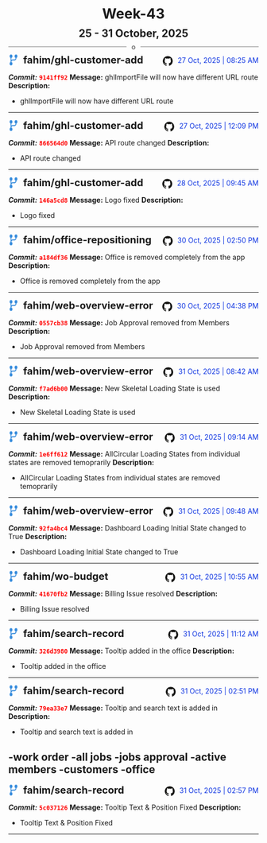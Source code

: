 <h1 style="text-align:center; margin-bottom:10px">Week-43</h1>
<h2 style="text-align:center; margin:0px">25 - 31 October, 2025</h2>
<div style="display: flex; align-items: center; justify-content: center;">
  <hr style="flex: 1; background-color: gray;" />
  <span style="padding: 0 10px;font-weight:bold; color:gray">o</span>
  <hr style="flex: 1; background-color: gray;" />
</div>

<div style="display: flex; justify-content: space-between; align-items:end;">
  <div style="display:flex">
      <img src="../assets/branch.svg" alt="GitHub Logo"  style="width:20px; margin:0 10px 0 0">
      <h3 style="margin: 0; padding:0; font-weight: bold; font-size:20px;">fahim/ghl-customer-add</h3>
  </div>
  <div style="display:flex">
  <img src="../assets/github.svg" alt="GitHub Logo" style="width:20px">
    <span style="color:rgb(16, 54, 226); text-align: right; margin:0 0 0 10px; padding:0px;">27 Oct, 2025 | 08:25 AM</span>
  </div>
</div>

**_Commit:_** <code style="color: red; font-weight: bold;">9141ff92</code>
**Message:** ghlImportFile will now have different URL route
**Description:**
- ghlImportFile will now have different URL route
---
<div style="display: flex; justify-content: space-between; align-items:end;">
  <div style="display:flex">
      <img src="../assets/branch.svg" alt="GitHub Logo"  style="width:20px; margin:0 10px 0 0">
      <h3 style="margin: 0; padding:0; font-weight: bold; font-size:20px;">fahim/ghl-customer-add</h3>
  </div>
  <div style="display:flex">
  <img src="../assets/github.svg" alt="GitHub Logo" style="width:20px">
    <span style="color:rgb(16, 54, 226); text-align: right; margin:0 0 0 10px; padding:0px;">27 Oct, 2025 | 12:09 PM</span>
  </div>
</div>

**_Commit:_** <code style="color: red; font-weight: bold;">866564d0</code>
**Message:** API route changed
**Description:**
- API route changed
---
<div style="display: flex; justify-content: space-between; align-items:end;">
  <div style="display:flex">
      <img src="../assets/branch.svg" alt="GitHub Logo"  style="width:20px; margin:0 10px 0 0">
      <h3 style="margin: 0; padding:0; font-weight: bold; font-size:20px;">fahim/ghl-customer-add</h3>
  </div>
  <div style="display:flex">
  <img src="../assets/github.svg" alt="GitHub Logo" style="width:20px">
    <span style="color:rgb(16, 54, 226); text-align: right; margin:0 0 0 10px; padding:0px;">28 Oct, 2025 | 09:45 AM</span>
  </div>
</div>

**_Commit:_** <code style="color: red; font-weight: bold;">146a5cd8</code>
**Message:** Logo fixed
**Description:**
- Logo fixed
---
<div style="display: flex; justify-content: space-between; align-items:end;">
  <div style="display:flex">
      <img src="../assets/branch.svg" alt="GitHub Logo"  style="width:20px; margin:0 10px 0 0">
      <h3 style="margin: 0; padding:0; font-weight: bold; font-size:20px;">fahim/office-repositioning</h3>
  </div>
  <div style="display:flex">
  <img src="../assets/github.svg" alt="GitHub Logo" style="width:20px">
    <span style="color:rgb(16, 54, 226); text-align: right; margin:0 0 0 10px; padding:0px;">30 Oct, 2025 | 02:50 PM</span>
  </div>
</div>

**_Commit:_** <code style="color: red; font-weight: bold;">a184df36</code>
**Message:** Office is removed completely from the app
**Description:**
- Office is removed completely from the app
---
<div style="display: flex; justify-content: space-between; align-items:end;">
  <div style="display:flex">
      <img src="../assets/branch.svg" alt="GitHub Logo"  style="width:20px; margin:0 10px 0 0">
      <h3 style="margin: 0; padding:0; font-weight: bold; font-size:20px;">fahim/web-overview-error</h3>
  </div>
  <div style="display:flex">
  <img src="../assets/github.svg" alt="GitHub Logo" style="width:20px">
    <span style="color:rgb(16, 54, 226); text-align: right; margin:0 0 0 10px; padding:0px;">30 Oct, 2025 | 04:38 PM</span>
  </div>
</div>

**_Commit:_** <code style="color: red; font-weight: bold;">0557cb38</code>
**Message:** Job Approval removed from Members
**Description:**
- Job Approval removed from Members
---
<div style="display: flex; justify-content: space-between; align-items:end;">
  <div style="display:flex">
      <img src="../assets/branch.svg" alt="GitHub Logo"  style="width:20px; margin:0 10px 0 0">
      <h3 style="margin: 0; padding:0; font-weight: bold; font-size:20px;">fahim/web-overview-error</h3>
  </div>
  <div style="display:flex">
  <img src="../assets/github.svg" alt="GitHub Logo" style="width:20px">
    <span style="color:rgb(16, 54, 226); text-align: right; margin:0 0 0 10px; padding:0px;">31 Oct, 2025 | 08:42 AM</span>
  </div>
</div>

**_Commit:_** <code style="color: red; font-weight: bold;">f7ad6b00</code>
**Message:** New Skeletal Loading State is used
**Description:**
- New Skeletal Loading State is used
---
<div style="display: flex; justify-content: space-between; align-items:end;">
  <div style="display:flex">
      <img src="../assets/branch.svg" alt="GitHub Logo"  style="width:20px; margin:0 10px 0 0">
      <h3 style="margin: 0; padding:0; font-weight: bold; font-size:20px;">fahim/web-overview-error</h3>
  </div>
  <div style="display:flex">
  <img src="../assets/github.svg" alt="GitHub Logo" style="width:20px">
    <span style="color:rgb(16, 54, 226); text-align: right; margin:0 0 0 10px; padding:0px;">31 Oct, 2025 | 09:14 AM</span>
  </div>
</div>

**_Commit:_** <code style="color: red; font-weight: bold;">1e6ff612</code>
**Message:** AllCircular  Loading States from individual states are removed temoprarily
**Description:**
- AllCircular  Loading States from individual states are removed temoprarily
---
<div style="display: flex; justify-content: space-between; align-items:end;">
  <div style="display:flex">
      <img src="../assets/branch.svg" alt="GitHub Logo"  style="width:20px; margin:0 10px 0 0">
      <h3 style="margin: 0; padding:0; font-weight: bold; font-size:20px;">fahim/web-overview-error</h3>
  </div>
  <div style="display:flex">
  <img src="../assets/github.svg" alt="GitHub Logo" style="width:20px">
    <span style="color:rgb(16, 54, 226); text-align: right; margin:0 0 0 10px; padding:0px;">31 Oct, 2025 | 09:48 AM</span>
  </div>
</div>

**_Commit:_** <code style="color: red; font-weight: bold;">92fa4bc4</code>
**Message:** Dashboard Loading Initial State changed to True
**Description:**
- Dashboard Loading Initial State changed to True
---
<div style="display: flex; justify-content: space-between; align-items:end;">
  <div style="display:flex">
      <img src="../assets/branch.svg" alt="GitHub Logo"  style="width:20px; margin:0 10px 0 0">
      <h3 style="margin: 0; padding:0; font-weight: bold; font-size:20px;">fahim/wo-budget</h3>
  </div>
  <div style="display:flex">
  <img src="../assets/github.svg" alt="GitHub Logo" style="width:20px">
    <span style="color:rgb(16, 54, 226); text-align: right; margin:0 0 0 10px; padding:0px;">31 Oct, 2025 | 10:55 AM</span>
  </div>
</div>

**_Commit:_** <code style="color: red; font-weight: bold;">41670fb2</code>
**Message:** Billing Issue resolved
**Description:**
- Billing Issue resolved
---
<div style="display: flex; justify-content: space-between; align-items:end;">
  <div style="display:flex">
      <img src="../assets/branch.svg" alt="GitHub Logo"  style="width:20px; margin:0 10px 0 0">
      <h3 style="margin: 0; padding:0; font-weight: bold; font-size:20px;">fahim/search-record</h3>
  </div>
  <div style="display:flex">
  <img src="../assets/github.svg" alt="GitHub Logo" style="width:20px">
    <span style="color:rgb(16, 54, 226); text-align: right; margin:0 0 0 10px; padding:0px;">31 Oct, 2025 | 11:12 AM</span>
  </div>
</div>

**_Commit:_** <code style="color: red; font-weight: bold;">326d3980</code>
**Message:** Tooltip added in the office
**Description:**
- Tooltip added in the office
---
<div style="display: flex; justify-content: space-between; align-items:end;">
  <div style="display:flex">
      <img src="../assets/branch.svg" alt="GitHub Logo"  style="width:20px; margin:0 10px 0 0">
      <h3 style="margin: 0; padding:0; font-weight: bold; font-size:20px;">fahim/search-record</h3>
  </div>
  <div style="display:flex">
  <img src="../assets/github.svg" alt="GitHub Logo" style="width:20px">
    <span style="color:rgb(16, 54, 226); text-align: right; margin:0 0 0 10px; padding:0px;">31 Oct, 2025 | 02:51 PM</span>
  </div>
</div>

**_Commit:_** <code style="color: red; font-weight: bold;">79ea33e7</code>
**Message:** Tooltip and search text is added in
**Description:**
- Tooltip and search text is added in

-work order
-all jobs
-jobs approval
-active members
-customers
-office
---
<div style="display: flex; justify-content: space-between; align-items:end;">
  <div style="display:flex">
      <img src="../assets/branch.svg" alt="GitHub Logo"  style="width:20px; margin:0 10px 0 0">
      <h3 style="margin: 0; padding:0; font-weight: bold; font-size:20px;">fahim/search-record</h3>
  </div>
  <div style="display:flex">
  <img src="../assets/github.svg" alt="GitHub Logo" style="width:20px">
    <span style="color:rgb(16, 54, 226); text-align: right; margin:0 0 0 10px; padding:0px;">31 Oct, 2025 | 02:57 PM</span>
  </div>
</div>

**_Commit:_** <code style="color: red; font-weight: bold;">5c037126</code>
**Message:** Tooltip Text & Position Fixed
**Description:**
- Tooltip Text & Position Fixed
---
